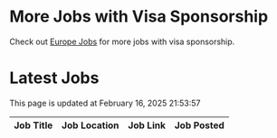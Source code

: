 # More Jobs with Visa Sponsorship

Check out [Europe Jobs](https://github.com/sureshparimi/europejobs#latest-jobs) for more jobs with visa sponsorship.

# Latest Jobs

This page is updated at February 16, 2025 21:53:57

| Job Title | Job Location | Job Link | Job Posted |
| --- | --- | --- | --- |
